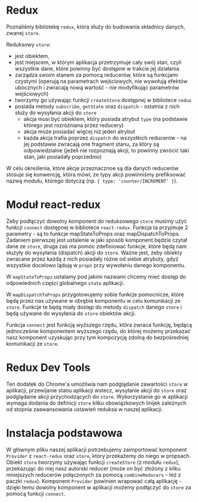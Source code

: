 # Redux

Poznaliśmy bibliotekę `redux`, która służy do budowania składnicy danych, zwanej `store`.

Reduksowy `store`:
- jest obiektem,
- jest miejscem, w którym aplikacja przetrzymuje cały swój stan, czyli wszystkie dane, które powinny być dostępne w trakcie jej działania
- zarządza swoim stanem za pomocą reducerów, które są funkcjami czystymi (operują na parametrach wejściowych,
nie wywołują efektów ubocznych i zwracają nową wartość - nie modyfikując parametrów wejściowych)
- tworzymy go używając funkcji `createStore` dostępnej w bibliotece `redux`
- posiada metody `subscribe`, `getState` oraz `dispatch` - ostatnia z nich służy do wysyłania akcji do `store`
  - akcja musi być obiektem, który posiada atrybut `type` (na podstawie którego jest rozróżniana przez reducery)
  - akcja może posiadać więcej niż jeden atrybut
  - każda akcja trafia poprzez `dispatch` do wszystkich reducerów - na jej podstawie zwracają one fragment stanu,
  za który są odpowiedzialne (jeżeli nie rozpoznają akcji, to powinny zwrócić taki stan, jaki posiadały poprzednio)
  
W celu określenia, które akcje przeznacznoe są dla danych reducerów stosuje się konwencję, która mówi, że typy akcji
powinniśmy prefiksować nazwą modułu, którego dotyczą (np. `{ type: 'counter/INCREMENT' }`).

# Moduł react-redux

Żeby podłączyć dowolny komponent do reduksowego `store` musimy użyć funkcji `connect` dostępnej w bibliotece
`react-redux`. Funkcja ta przyjmuje 2 parametry - są to funkcje mapStateToProps oraz mapDispatchToProps.
Zadaniem pierwszej jest ustalenie w jaki sposób komponent będzie czytał dane ze `store`, druga zaś ma
pomóc zdefiniować funkcje, które będą nam służyły do wysyłania (dispatch) akcji do `store`. Ważne jest, żeby
obiekty zwracane przez każdą z nich posiadały różne od siebie atrybuty, gdyż wszystkie docelowo lądują
w `props` przy wywołaniu danego komponentu.

W `mapStateToProps` ustalamy pod jakimi nazwami chcemy mieć dostęp do odpowiednich części globalnego `state`
aplikacji.

W `mapDispatchToProps` przygotowujemy sobie funkcje pomocnicze, które będą przez nas używane w obrębie komponentu w celu komunikacji ze `store`. Funkcje te będą miały dostęp do metody `dispatch` danego `store` i będą używane do wysyłania do `store` obiektów akcji.

Funkcja `connect` jest funkcją wyższego rzędu, która zwraca funkcję, będącą jednocześnie komponentem wyższego rzędu, do której możemy przekazać nasz komponent uzyskując przy tym kompozycję zdolną do bezpośredniej komunikacji ze `store`.

# Redux Dev Tools

Ten dodatek do Chrome'a umożliwia nam podglądanie zawartości `store` w aplikacji, przewijanie stanu aplikacji wstecz,
wysyłanie akcji do `store` oraz podglądanie akcji przychodzących do `store`. Wykorzystanie go w aplikacji wymaga dodania
do definicji `store` kilku obowiązkowych linijek zależnych od stopnia zaawansowania ustawień reduksa w naszej aplikacji.

# Instalacja podstawowa

W głównym pliku naszej aplikacji potrzebujemy zaimportować komponent `Provider` z `react-redux` oraz `store`, który przekażemy do niego w propsach. Obiekt `store` tworzymy używając funkcji `createStore` (z modułu `redux`), przekazując do niej nasz autorski reducer (może on być złożony z kilku mniejszych reducerów połączonych za pomocą `combineReducers` - też z paczki `redux`). Komponent `Provider` powinien wrapować całą aplikację - dzięki temu dowolny komponent w aplikacji możemy podłączyć do `store` za pomocą funkcji `connect`.
